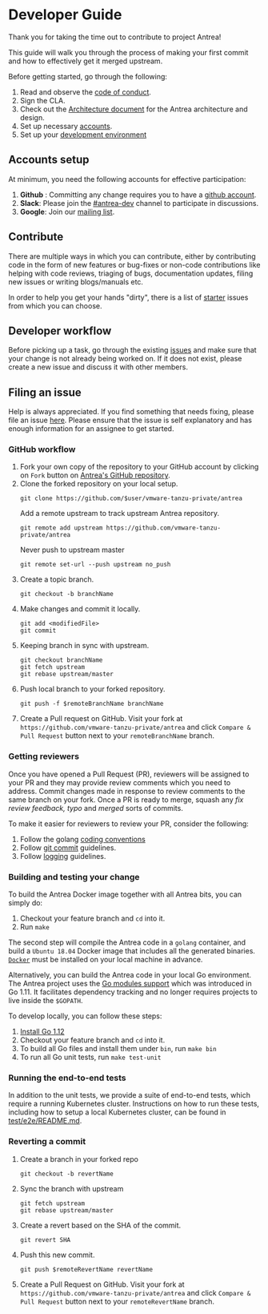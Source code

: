 # Developer Guide

Thank you for taking the time out to contribute to project Antrea!

This guide will walk you through the process of making your first commit and
how to effectively get it merged upstream.

Before getting started, go through the following:
1. Read and observe the [code of conduct](CODE_OF_CONDUCT.md).
2. Sign the CLA.
3. Check out the [Architecture document](/docs/architecture.md) for the Antrea architecture and design.
4. Set up necessary [accounts](#accounts-setup).
5. Set up your [development environment](docs/manual-installation.md)

## Accounts setup

At minimum, you need the following accounts for effective participation:
1. **Github** : Committing any change requires you to have a [github account](https://github.com/join).
2. **Slack**: Please join the [#antrea-dev](https://projectantrea.slack.com/messages/antrea-dev) channel to participate in discussions.
3. **Google**: Join our [mailing list](https://groups.google.com/forum/#!forum/projectantrea-dev).

## Contribute

There are multiple ways in which you can contribute, either by contributing
code in the form of new features or bug-fixes or non-code contributions like
helping with code reviews, triaging of bugs, documentation updates, filing
new issues or writing blogs/manuals etc.

In order to help you get your hands "dirty", there is a list of [starter](https://github.com/vmware-tanzu-private/antrea/labels/Good%20first%20issue)
issues from which you can choose.

## Developer workflow

Before picking up a task, go through the existing [issues](https://github.com/vmware-tanzu-private/antrea/issues)
and make sure that your change is not already being worked on. If it does not
exist, please create a new issue and discuss it with other members.

## Filing an issue

Help is always appreciated. If you find something that needs fixing, please
file an issue [here](https://github.com/vmware-tanzu-private/antrea/issues). Please ensure that the issue is
self explanatory and has enough information for an assignee to get started.

### GitHub workflow

1. Fork your own copy of the repository to your GitHub account by clicking on
   `Fork` button on [Antrea's GitHub repository](https://github.com/vmware-tanzu-private/antrea).
2. Clone the forked repository on your local setup.
    ```
    git clone https://github.com/$user/vmware-tanzu-private/antrea
    ```
    Add a remote upstream to track upstream Antrea repository.
    ```
    git remote add upstream https://github.com/vmware-tanzu-private/antrea
    ```
    Never push to upstream master
    ```
    git remote set-url --push upstream no_push
    ```
3. Create a topic branch.
    ```
    git checkout -b branchName
    ```
4. Make changes and commit it locally.
    ```
    git add <modifiedFile>
    git commit
    ```
5. Keeping branch in sync with upstream.
    ```
    git checkout branchName
    git fetch upstream
    git rebase upstream/master
    ```
6. Push local branch to your forked repository.
    ```
    git push -f $remoteBranchName branchName
    ```
7. Create a Pull request on GitHub.
   Visit your fork at `https://github.com/vmware-tanzu-private/antrea` and click
   `Compare & Pull Request` button next to your `remoteBranchName` branch.

### Getting reviewers

Once you have opened a Pull Request (PR), reviewers will be assigned to your
PR and they may provide review comments which you need to address.
Commit changes made in response to review comments to the same branch on your
fork. Once a PR is ready to merge, squash any *fix review feedback, typo*
and *merged* sorts of commits.

To make it easier for reviewers to review your PR, consider the following:
1. Follow the golang [coding conventions](https://github.com/golang/go/wiki/CodeReviewComments)
2. Follow [git commit](https://chris.beams.io/posts/git-commit/) guidelines.
3. Follow [logging](https://github.com/kubernetes/community/blob/master/contributors/devel/sig-instrumentation/logging.md) guidelines.

### Building and testing your change

To build the Antrea Docker image together with all Antrea bits, you can simply
do:

1. Checkout your feature branch and `cd` into it.
2. Run `make`

The second step will compile the Antrea code in a `golang` container, and build
a `Ubuntu 18.04` Docker image that includes all the generated binaries. [`Docker`](https://docs.docker.com/install)
must be installed on your local machine in advance.

Alternatively, you can build the Antrea code in your local Go environment. The
Antrea project uses the [Go modules support](https://github.com/golang/go/wiki/Modules) which was introduced in Go 1.11. It
facilitates dependency tracking and no longer requires projects to live inside
the `$GOPATH`.

To develop locally, you can follow these steps:

 1. [Install Go 1.12](https://golang.org/doc/install)
 2. Checkout your feature branch and `cd` into it.
 3. To build all Go files and install them under `bin`, run `make bin`
 4. To run all Go unit tests, run `make test-unit`

### Running the end-to-end tests

In addition to the unit tests, we provide a suite of end-to-end tests, which
require a running Kubernetes cluster. Instructions on how to run these tests,
including how to setup a local Kubernetes cluster, can be found in
[test/e2e/README.md](test/e2e/README.md).

### Reverting a commit

1. Create a branch in your forked repo
    ```
    git checkout -b revertName
    ```
2. Sync the branch with upstream
    ```
    git fetch upstream
    git rebase upstream/master
    ```
3. Create a revert based on the SHA of the commit.
    ```
    git revert SHA
    ```
4. Push this new commit.
    ```
    git push $remoteRevertName revertName
    ```
5. Create a Pull Request on GitHub.
   Visit your fork at `https://github.com/vmware-tanzu-private/antrea` and click
   `Compare & Pull Request` button next to your `remoteRevertName` branch.
